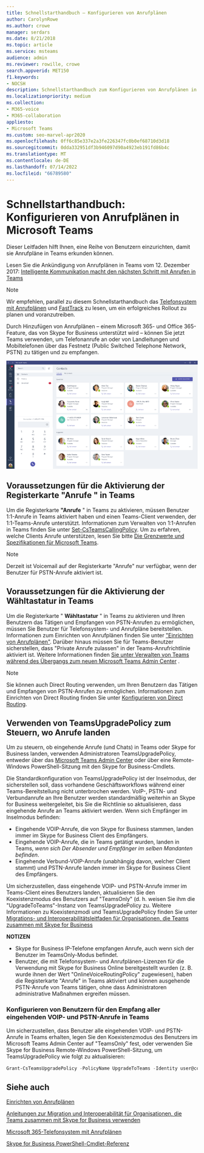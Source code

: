 ```yaml
---
title: Schnellstarthandbuch – Konfigurieren von Anrufplänen
author: CarolynRowe
ms.author: crowe
manager: serdars
ms.date: 8/21/2018
ms.topic: article
ms.service: msteams
audience: admin
ms.reviewer: rowille, crowe
search.appverid: MET150
f1.keywords:
- NOCSH
description: Schnellstarthandbuch zum Konfigurieren von Anrufplänen in Microsoft Teams, damit Sie einen Satz von Benutzern einrichten und ausführen können.
ms.localizationpriority: medium
ms.collection:
- M365-voice
- M365-collaboration
appliesto:
- Microsoft Teams
ms.custom: seo-marvel-apr2020
ms.openlocfilehash: 0ff6c85e337e2a3fe226347fc0b0ef68710d3d18
ms.sourcegitcommit: 0dda332951df3b946097d90a4923eb191fd86b4c
ms.translationtype: MT
ms.contentlocale: de-DE
ms.lasthandoff: 07/14/2022
ms.locfileid: "66789580"
---
```

# <a name="quick-start-guide-configuring-calling-plans-in-microsoft-teams"></a>Schnellstarthandbuch: Konfigurieren von Anrufplänen in Microsoft Teams

Dieser Leitfaden hilft Ihnen, eine Reihe von Benutzern einzurichten, damit sie Anrufpläne in Teams erkunden können.

Lesen Sie die Ankündigung von Anrufplänen in Teams vom 12. Dezember 2017: [Intelligente Kommunikation macht den nächsten Schritt mit Anrufen in Teams](https://aka.ms/ipyqus)

> [!NOTE]
> Wir empfehlen, parallel zu diesem Schnellstarthandbuch das [Telefonsystem mit Anrufplänen](calling-plan-landing-page.md) und [FastTrack](https://aka.ms/cloudvoice) zu lesen, um ein erfolgreiches Rollout zu planen und voranzutreiben.

Durch Hinzufügen von Anrufplänen – einem Microsoft 365- und Office 365-Feature, das von Skype for Business unterstützt wird – können Sie jetzt Teams verwenden, um Telefonanrufe an oder von Landleitungen und Mobiltelefonen über das Festnetz (Public Switched Telephone Network, PSTN) zu tätigen und zu empfangen.

![Screenshot der Seite "Kontakte" in Teams.](media/Calling_in_Teams.png)
## <a name="prerequisites-for-enabling-the-calls-tab-in-teams"></a>Voraussetzungen für die Aktivierung der Registerkarte **"Anrufe** " in Teams
Um die Registerkarte **"Anrufe** " in Teams zu aktivieren, müssen Benutzer 1:1-Anrufe in Teams aktiviert haben und einen Teams-Client verwenden, der 1:1-Teams-Anrufe unterstützt. Informationen zum Verwalten von 1:1-Anrufen in Teams finden Sie unter [Set-CsTeamsCallingPolicy](/powershell/module/skype/set-csteamscallingpolicy). Um zu erfahren, welche Clients Anrufe unterstützen, lesen Sie bitte [Die Grenzwerte und Spezifikationen für Microsoft Teams](./limits-specifications-teams.md).

> [!NOTE]
> Derzeit ist Voicemail auf der Registerkarte "Anrufe" nur verfügbar, wenn der Benutzer für PSTN-Anrufe aktiviert ist. 

## <a name="prerequisites-for-enabling-the-dial-pad-in-teams"></a>Voraussetzungen für die Aktivierung der **Wähltastatur** in Teams
Um die Registerkarte " **Wähltastatur** " in Teams zu aktivieren und Ihren Benutzern das Tätigen und Empfangen von PSTN-Anrufen zu ermöglichen, müssen Sie Benutzer für Telefonsystem- und Anrufpläne bereitstellen. Informationen zum Einrichten von Anrufplänen finden Sie unter ["Einrichten von Anrufplänen"](./set-up-calling-plans.md).
Darüber hinaus müssen Sie für Teams-Benutzer sicherstellen, dass "Private Anrufe zulassen" in der Teams-Anrufrichtlinie aktiviert ist. Weitere Informationen finden [Sie unter Verwalten von Teams während des Übergangs zum neuen Microsoft Teams Admin Center](./manage-teams-skypeforbusiness-admin-center.md) .
> [!NOTE]
> Sie können auch Direct Routing verwenden, um Ihren Benutzern das Tätigen und Empfangen von PSTN-Anrufen zu ermöglichen. Informationen zum Einrichten von Direct Routing finden Sie unter [Konfigurieren von Direct Routing](./direct-routing-configure.md).

## <a name="using-teamsupgradepolicy-to-control-where-calls-land"></a>Verwenden von TeamsUpgradePolicy zum Steuern, wo Anrufe landen
Um zu steuern, ob eingehende Anrufe (und Chats) in Teams oder Skype for Business landen, verwenden Administratoren TeamsUpgradePolicy, entweder über das [Microsoft Teams Admin Center](https://aka.ms/teamsadmincenter) oder über eine Remote-Windows PowerShell-Sitzung mit den Skype for Business-Cmdlets.[](/powershell/module/skype)


Die Standardkonfiguration von TeamsUpgradePolicy ist der Inselmodus, der sicherstellen soll, dass vorhandene Geschäftsworkflows während einer Teams-Bereitstellung nicht unterbrochen werden. VoIP-, PSTN- und Verbundanrufe an Ihre Benutzer werden standardmäßig weiterhin an Skype for Business weitergeleitet, bis Sie die Richtlinie so aktualisieren, dass eingehende Anrufe an Teams aktiviert werden.  Wenn sich Empfänger im Inselmodus befinden:

 - Eingehende VOIP-Anrufe, die von Skype for Business stammen, landen immer im Skype for Business Client des Empfängers.
 - Eingehende VOIP-Anrufe, die in Teams getätigt wurden, landen in Teams, *wenn sich Der Absender und Empfänger im selben Mandanten befinden*.
 - Eingehende Verbund-VOIP-Anrufe (unabhängig davon, welcher Client stammt) und PSTN-Anrufe landen immer im Skype for Business Client des Empfängers.
 
Um sicherzustellen, dass eingehende VOIP- und PSTN-Anrufe immer im Teams-Client eines Benutzers landen, aktualisieren Sie den Koexistenzmodus des Benutzers auf "TeamsOnly" (d. h. weisen Sie ihm die "UpgradeToTeams"-Instanz von TeamsUpgradePolicy zu.  Weitere Informationen zu Koexistenzmodi und TeamsUpgradePolicy finden Sie unter [Migrations- und Interoperabilitätsleitfaden für Organisationen, die Teams zusammen mit Skype for Business](./migration-interop-guidance-for-teams-with-skype.md)

**NOTIZEN**
 - Skype for Business IP-Telefone empfangen Anrufe, auch wenn sich der Benutzer im TeamsOnly-Modus befindet.  
 - Benutzer, die mit Telefonsystem- und Anrufplänen-Lizenzen für die Verwendung mit Skype for Business Online bereitgestellt wurden (z. B. wurde ihnen der Wert "OnlineVoiceRoutingPolicy" zugewiesen), haben die Registerkarte "Anrufe" in Teams aktiviert und können ausgehende PSTN-Anrufe von Teams tätigen, ohne dass Administratoren administrative Maßnahmen ergreifen müssen.


### <a name="how-to-configure-users-to-receive-all-incoming-voip-and-pstn-calls-in-teams"></a>Konfigurieren von Benutzern für den Empfang aller eingehenden VOIP- und PSTN-Anrufe in Teams
Um sicherzustellen, dass Benutzer alle eingehenden VOIP- und PSTN-Anrufe in Teams erhalten, legen Sie den Koexistenzmodus des Benutzers im Microsoft Teams Admin Center auf "TeamsOnly" fest, oder verwenden Sie Skype for Business Remote-Windows PowerShell-Sitzung, um TeamsUpgradePolicy wie folgt zu aktualisieren:

```powershell
Grant-CsTeamsUpgradePolicy -PolicyName UpgradeToTeams -Identity user@contoso.com
```

## <a name="see-also"></a>Siehe auch
[Einrichten von Anrufplänen](/SkypeForBusiness/what-are-calling-plans-in-office-365/set-up-calling-plans)

[Anleitungen zur Migration und Interoperabilität für Organisationen, die Teams zusammen mit Skype for Business verwenden](./migration-interop-guidance-for-teams-with-skype.md)

[Microsoft 365-Telefonsystem mit Anrufplänen](calling-plan-landing-page.md)

[Skype for Business PowerShell-Cmdlet-Referenz](/powershell/module/skype)
